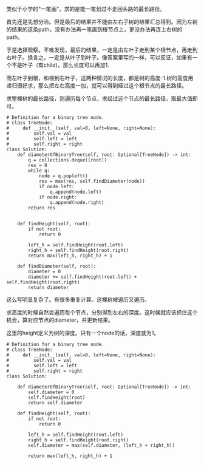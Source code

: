 类似于小学的“一笔画”，求的是能一笔划过不走回头路的最长路径。

首先还是先想分治。但是最后的结果并不能由左右子树的结果汇总得到。因为左树的结果的这条path，没有办法再一笔画到根节点上，更没办法再连上右树的path。

于是选择观察。不难发现，最后的结果，一定是由左叶子走到某个根节点，再走到右叶子。换言之，一定是从叶子到叶子。像答案里写的一样，可以反证，如果有一个不是叶子（有child)，那么长度可以再加1.

而左叶子到根，和根到右叶子，这两种情况的长度，都是树的高度-1.树的高度用递归很好求，那么把左右高度一加，就可以得到经过这个根节点的最长路径。

求整棵树的最长路径，则遍历每个节点，求经过这个节点的最长路径，取最大值即可。
```
# Definition for a binary tree node.
# class TreeNode:
#     def __init__(self, val=0, left=None, right=None):
#         self.val = val
#         self.left = left
#         self.right = right
class Solution:
    def diameterOfBinaryTree(self, root: Optional[TreeNode]) -> int:
        q = collections.deque([root])
        res = 0
        while q:
            node = q.popleft()
            res = max(res, self.findDiameter(node))
            if node.left:
                q.append(node.left)
            if node.right:
                q.append(node.right)
        return res
            
    
    def findHeight(self, root):
        if not root:
            return 0

        left_h = self.findHeight(root.left)
        right_h = self.findHeight(root.right)
        return max(left_h, right_h) + 1
    
    def findDiameter(self, root):
        diameter = 0
        diameter += self.findHeight(root.left) + self.findHeight(root.right)      
        return diameter

```
这么写明显复杂了。有很多重复计算。这棵树被遍历又遍历。

求高度的时候自然会遍历每个节点，分别得到左右的深度。这时候就应该抓住这个机会，算对应节点的diameter，并更新结果。

这里的height定义为树的深度。只有一个node的话，深度就为1。

```
# Definition for a binary tree node.
# class TreeNode:
#     def __init__(self, val=0, left=None, right=None):
#         self.val = val
#         self.left = left
#         self.right = right
class Solution:
    
    def diameterOfBinaryTree(self, root: Optional[TreeNode]) -> int:
        self.diameter = 0
        self.findHeight(root)
        return self.diameter
    
    def findHeight(self, root):
        if not root:
            return 0

        left_h = self.findHeight(root.left)
        right_h = self.findHeight(root.right)
        self.diameter = max(self.diameter, (left_h + right_h))
        
        return max(left_h, right_h) + 1
```
